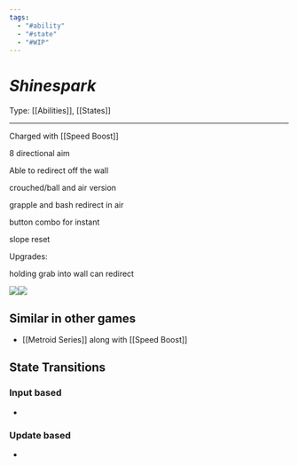 ```yaml
---
tags:
  - "#ability"
  - "#state"
  - "#WIP"
---
```

# _Shinespark_

Type: [[Abilities]], [[States]]

----


Charged with [[Speed Boost]]

8 directional aim

Able to redirect off the wall

crouched/ball and air version

grapple and bash redirect in air

button combo for instant

slope reset 

Upgrades:

holding grab into wall can redirect

![](https://lh7-us.googleusercontent.com/-1R-s3RuJfQ6i-kOIj8N3ljIrCeVybMc-JEFBOXBvHm2H2L8fjIWwOzpGJAxOViLnYoIY1urZg7YRNXt5S1fO3yBq0MIf-NkADrJNBAYPX9CDQH76652pFmARHC9opoXrH9MA8Q4topzdw5hk5Y2Kxc)![](https://lh7-us.googleusercontent.com/bBJevAJ8JkVY_6uMV2YWT8hWHXXab4Z3hxQWPXFE40TtyvudRzfrykYRgr5kIjfNOB8Mq2C2rJIWqftnYeCaHuWfj7_bYRyXgy0sfnpNA6mTAP-bKiL6xEJcR40sCjQ0c5CH_BirgTOMZRnUu7TmxEo)

## Similar in other games

* [[Metroid Series]]
		along with [[Speed Boost]]

## State Transitions

### Input based

* 

### Update based

* 